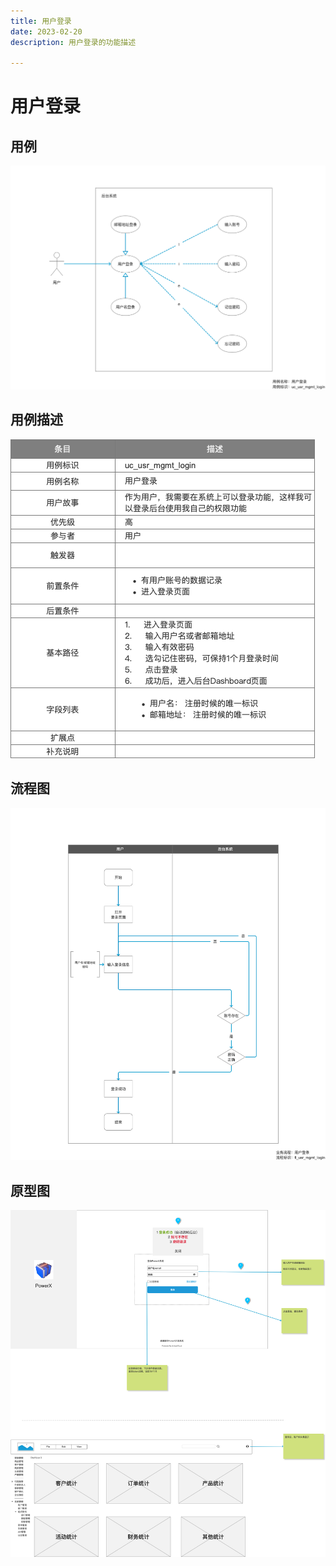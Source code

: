 ```yaml
---
title: 用户登录
date: 2023-02-20
description: 用户登录的功能描述

---
```


# 用户登录


## 用例

![](../../../images/uc_usr_mgmt_login.png)

## 用例描述

![img.png](../../../images/uc_desc_usr_mgmt_login.png)


## 流程图

![](../../../images/fl_usr_mgmt_login.png)

## 原型图

![](../../../images/pt_usr_mgmt_login.png)